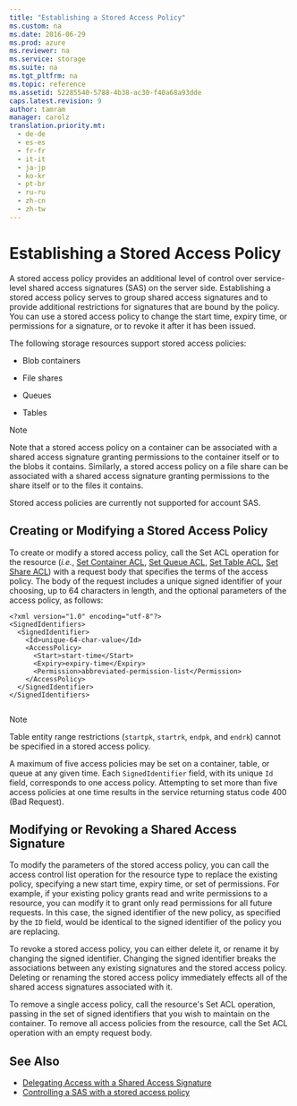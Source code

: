```yaml
---
title: "Establishing a Stored Access Policy"
ms.custom: na
ms.date: 2016-06-29
ms.prod: azure
ms.reviewer: na
ms.service: storage
ms.suite: na
ms.tgt_pltfrm: na
ms.topic: reference
ms.assetid: 52285540-5788-4b38-ac30-f40a68a93dde
caps.latest.revision: 9
author: tamram
manager: carolz
translation.priority.mt: 
  - de-de
  - es-es
  - fr-fr
  - it-it
  - ja-jp
  - ko-kr
  - pt-br
  - ru-ru
  - zh-cn
  - zh-tw
---
```

# Establishing a Stored Access Policy
A stored access policy provides an additional level of control over service-level shared access signatures (SAS) on the server side. Establishing a stored access policy serves to group shared access signatures and to provide additional restrictions for signatures that are bound by the policy. You can use a stored access policy to change the start time, expiry time, or permissions for a signature, or to revoke it after it has been issued.  
  
 The following storage resources support stored access policies:  
  
-   Blob containers  
  
-   File shares  
  
-   Queues  
  
-   Tables  
  
> [!NOTE]
>  Note that a stored access policy on a container can be associated with a shared access signature granting permissions to the container itself or to the blobs it contains. Similarly, a stored access policy on a file share can be associated with a shared access signature granting permissions to the share itself or to the files it contains.  
>   
>  Stored access policies are currently not supported for account SAS.  
  
## Creating or Modifying a Stored Access Policy  
 To create or modify a stored access policy, call the Set ACL operation for the resource (*i.e.*, [Set Container ACL](Set-Container-ACL.md), [Set Queue ACL](Set-Queue-ACL.md), [Set Table ACL](Set-Table-ACL.md), [Set Share ACL](Set-Share-ACL.md)) with a request body that specifies the terms of the access policy. The body of the request includes a unique signed identifier of your choosing, up to 64 characters in length, and the optional parameters of the access policy, as follows:  
  
```  
<?xml version="1.0" encoding="utf-8"?>  
<SignedIdentifiers>  
  <SignedIdentifier>   
    <Id>unique-64-char-value</Id>  
    <AccessPolicy>  
      <Start>start-time</Start>  
      <Expiry>expiry-time</Expiry>  
      <Permission>abbreviated-permission-list</Permission>  
    </AccessPolicy>  
  </SignedIdentifier>  
</SignedIdentifiers>  
  
```  
  
> [!NOTE]
>  Table entity range restrictions (`startpk`, `startrk`, `endpk`, and `endrk`) cannot be specified in a stored access policy.  
  
 A maximum of five access policies may be set on a container, table, or queue at any given time. Each `SignedIdentifier` field, with its unique `Id` field, corresponds to one access policy. Attempting to set more than five access policies at one time results in the service returning status code 400 (Bad Request).  
  
## Modifying or Revoking a Shared Access Signature  
 To modify the parameters of the stored access policy, you can call the access control list operation for the resource type to replace the existing policy, specifying a new start time, expiry time, or set of permissions. For example, if your existing policy grants read and write permissions to a resource, you can modify it to grant only read permissions for all future requests. In this case, the signed identifier of the new policy, as specified by the `ID` field, would be identical to the signed identifier of the policy you are replacing.  
  
 To revoke a stored access policy, you can either delete it, or rename it by changing the signed identifier. Changing the signed identifier breaks the associations between any existing signatures and the stored access policy. Deleting or renaming the stored access policy immediately effects all of the shared access signatures associated with it.  
  
 To remove a single access policy, call the resource's Set ACL operation, passing in the set of signed identifiers that you wish to maintain on the container. To remove all access policies from the resource, call the Set ACL operation with an empty request body.  
  
## See Also  

* [Delegating Access with a Shared Access Signature](Delegating-Access-with-a-Shared-Access-Signature.md)
* [Controlling a SAS with a stored access policy](/azure/storage/storage-dotnet-shared-access-signature-part-1#controlling-a-sas-with-a-stored-access-policy)